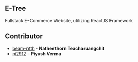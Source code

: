 ## E-Tree
Fullstack E-Commerce Website, utilizing ReactJS Framework

## Contributor
* [beam-ntth](https://github.com/beam-ntth) - **Natheethorn Teacharuangchit**
* [pi2912](https://github.com/pi2912) - **Piyush Verma**
